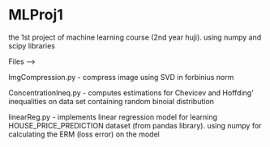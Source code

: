 # MLProj1

the 1st project of machine learning course (2nd year huji). using numpy and scipy libraries

Files -->

ImgCompression.py - compress image using SVD in forbinius norm

ConcentrationIneq.py - computes estimations for Chevicev and Hoffding' inequalities on data set containing random binoial distribution

linearReg.py - implements linear regression model for learning HOUSE_PRICE_PREDICTION dataset (from pandas library).
using numpy for calculating the ERM (loss error) on the model


